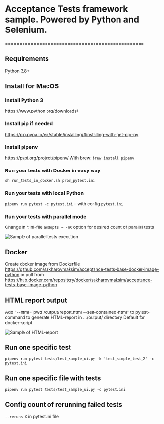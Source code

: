 # Acceptance Tests framework sample. Powered by Python and Selenium.
=================================================
## Requirements
Python 3.8+

## Install for MacOS
### Install Python 3
https://www.python.org/downloads/

### Install pip if needed
https://pip.pypa.io/en/stable/installing/#installing-with-get-pip-py

### Install pipenv
https://pypi.org/project/pipenv/
With brew: `brew install pipenv`

### Run your tests with Docker in easy way
`sh run_tests_in_docker.sh prod_pytest.ini`

### Run your tests with local Python
`pipenv run pytest -c pytest.ini` – with config `pytest.ini`

### Run your tests with parallel mode
Change in *.ini-file `addopts = -nX` option for desired count of parallel tests

![Sample of parallel tests execution](images/parallel_tests.png)

## Docker
Create docker image from Dockerfile https://github.com/sakharovmaksim/acceptance-tests-base-docker-image-python or pull from https://hub.docker.com/repository/docker/sakharovmaksim/acceptance-tests-base-image-python

## HTML report output
Add "--html=\`pwd\`/output/report.html --self-contained-html" to pytest-command to generate HTML-report in .../output/ directory
Default for docker-script

![Sample of HTML-report](images/report_new.png)

## Run one specific test
`pipenv run pytest tests/test_sample_ui.py -k 'test_simple_test_2' -c pytest.ini`

## Run one specific file with tests
`pipenv run pytest tests/test_sample_ui.py -c pytest.ini`

## Config count of rerunning failed tests
`--reruns X` in pytest.ini file
